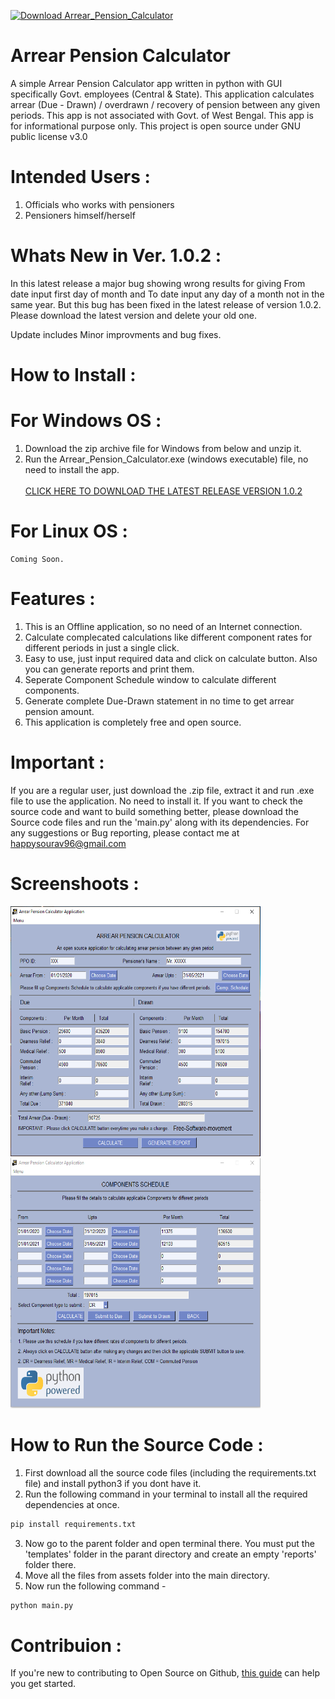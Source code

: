 <a href="https://sourceforge.net/projects/arrear-pension-calculator/files/latest/download"><img alt="Download Arrear_Pension_Calculator" src="https://img.shields.io/sourceforge/dm/arrear-pension-calculator.svg" ></a>
# Arrear Pension Calculator
A simple Arrear Pension Calculator app written in python with GUI specifically Govt. employees (Central & State). This application calculates arrear (Due - Drawn) / overdrawn / recovery of pension between any given periods. This app is not associated with Govt. of West Bengal. This app is for informational purpose only. This project is open source under GNU public license v3.0
# Intended Users :
1. Officials who works with pensioners
2. Pensioners himself/herself
# Whats New in Ver. 1.0.2 :
In this latest release a major bug showing wrong results for giving From date input first day of month and To date input any day of a month not in the same year. But this bug has been fixed in the latest release of version 1.0.2. Please download the latest version and delete your old one.

Update includes Minor improvments and bug fixes.
# How to Install :
  # For Windows OS :
   1. Download the zip archive file for Windows from below and unzip it. 
   2. Run the Arrear_Pension_Calculator.exe (windows executable) file, no need to install the app.<br/><br/>
   <a href="https://github.com/loku-sama/arrear_pension_calculator/releases/download/1.0.2/Arrear_Pension_Calculator_ver_1.0.2.zip">CLICK HERE TO DOWNLOAD THE LATEST RELEASE VERSION 1.0.2</a>
  # For Linux OS :
    Coming Soon.
# Features :
 1. This is an Offline application, so no need of an Internet connection.
 2. Calculate complecated calculations like different component rates for different periods in just a single click.
 3. Easy to use, just input required data and click on calculate button. Also you can generate reports and print them.
 4. Seperate Component Schedule window to calculate different components.
 5. Generate complete Due-Drawn statement in no time to get arrear pension amount.
 6. This application is completely free and open source.
# Important :
If you are a regular user, just download the .zip file, extract it and run .exe file to use the application. No need to install it.
If you want to check the source code and want to build something better, please download the Source code files and run the 'main.py' along with its dependencies.
For any suggestions or Bug reporting, please contact me at happysourav96@gmail.com
# Screenshoots :
<img src="https://raw.githubusercontent.com/loku-sama/arrear_pension_calculator/main/assets/ss1.PNG" alt="hom" height="400px" width="400px">      <img src="https://github.com/loku-sama/arrear_pension_calculator/raw/main/assets/ss2.PNG" alt="gratuity-calculator" height="400px" width="400px">
# How to Run the Source Code :
1. First download all the source code files (including the requirements.txt file) and install python3 if you dont have it.
2. Run the following command in your terminal to install all the required dependencies at once.
  ```python
  pip install requirements.txt
  ```
3. Now go to the parent folder and open terminal there. You must put the 'templates' folder in the parant directory and create an empty 'reports' folder there.
4. Move all the files from assets folder into the main directory.
5. Now run the following command -
```python
python main.py
```
# Contribuion :
If you're new to contributing to Open Source on Github, <a href="https://guides.github.com/activities/contributing-to-open-source/">this guide</a> can help you get started.
